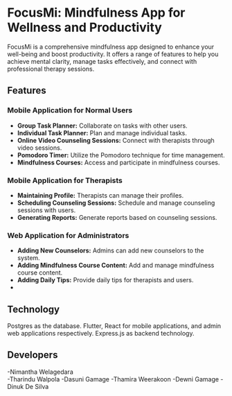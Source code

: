 # FocusMi: Mindfulness App for Wellness and Productivity

FocusMi is a comprehensive mindfulness app designed to enhance your well-being and boost productivity. It offers a range of features to help you achieve mental clarity, manage tasks effectively, and connect with professional therapy sessions.

## Features

### Mobile Application for Normal Users

- **Group Task Planner:** Collaborate on tasks with other users.
- **Individual Task Planner:** Plan and manage individual tasks.
- **Online Video Counseling Sessions:** Connect with therapists through video sessions.
- **Pomodoro Timer:** Utilize the Pomodoro technique for time management.
- **Mindfulness Courses:** Access and participate in mindfulness courses.

### Mobile Application for Therapists

- **Maintaining Profile:** Therapists can manage their profiles.
- **Scheduling Counseling Sessions:** Schedule and manage counseling sessions with users.
- **Generating Reports:** Generate reports based on counseling sessions.

### Web Application for Administrators

- **Adding New Counselors:** Admins can add new counselors to the system.
- **Adding Mindfulness Course Content:** Add and manage mindfulness course content.
- **Adding Daily Tips:** Provide daily tips for therapists and users.
- 
## Technology
Postgres as the database.
Flutter, React for mobile applications, and admin web applications respectively. 
Express.js as backend technology.

## Developers
-Nimantha Welagedara <br>
-Tharindu Walpola
-Dasuni Gamage
-Thamira Weerakoon
-Dewni Gamage
-Dinuk De Silva
